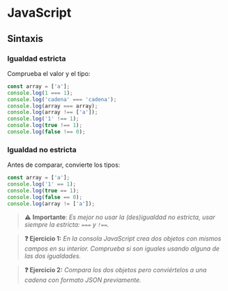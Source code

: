 # JavaScript
## Sintaxis

### Igualdad estricta

Comprueba el valor y el tipo:

```js
const array = ['a'];
console.log(1 === 1);
console.log('cadena' === 'cadena');
console.log(array === array);
console.log(array !== ['a']);
console.log('1' !== 1);
console.log(true !== 1);
console.log(false !== 0);
```

### Igualdad no estricta

Antes de comparar, convierte los tipos:

```js
const array = ['a'];
console.log('1' == 1);
console.log(true == 1);
console.log(false == 0);
console.log(array != ['a']);
```

> ⚠️ **Importante**: _Es mejor no usar la (des)igualdad no estricta, usar siempre la estricta: `===` y `!==`._

> **❓ Ejercicio 1:** _En la consola JavaScript crea dos objetos con mismos campos en su interior. Comprueba si son iguales usando alguna de las dos igualdades._

> **❓ Ejercicio 2:** _Compara los dos objetos pero conviértelos a una cadena con formato JSON previamente._

